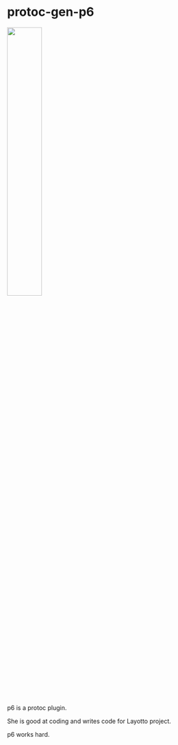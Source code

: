 # protoc-gen-p6
<img src="https://user-images.githubusercontent.com/26001097/187589228-23f04889-6c0e-41d9-abbb-89057a6d777d.png" width="40%" height="40%">

p6 is a protoc plugin. 

She is good at coding and writes code for Layotto project. 

p6 works hard.